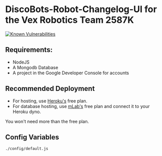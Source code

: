 # DiscoBots-Robot-Changelog-UI for the Vex Robotics Team 2587K
 [![Known Vulnerabilities](https://snyk.io/test/github/poster983/passport-live/badge.svg)](https://snyk.io/test/github/poster983/passport-live)  

## Requirements:  

* NodeJS  
* A Mongodb Database
* A project in the Google Developer Console for accounts

## Recommended Deployment  

* For hosting, use [Heroku's](https://www.heroku.com) free plan.
* For database hosting, use [mLab's](https://elements.heroku.com/addons/mongolab) free plan and connect it to your Heroku dyno.

You won't need more than the free plan.  

## Config Variables  

`./config/default.js`



